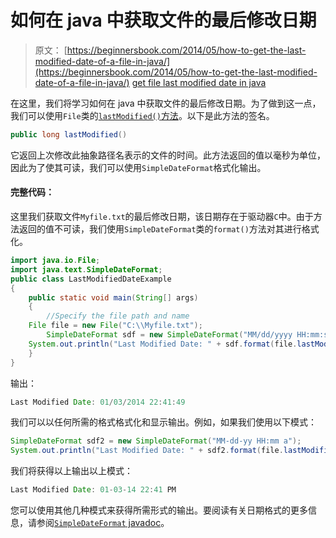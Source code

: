 # 如何在 java 中获取文件的最后修改日期

> 原文： [https://beginnersbook.com/2014/05/how-to-get-the-last-modified-date-of-a-file-in-java/](https://beginnersbook.com/2014/05/how-to-get-the-last-modified-date-of-a-file-in-java/)
> [get file last modified date in java](https://www.flowerbrackets.com/how-to-get-file-last-modified-date-in-java/)

在这里，我们将学习如何在 java 中获取文件的最后修改日期。为了做到这一点，我们可以使用`File`类的[`lastModified()`方法](https://docs.oracle.com/javase/6/docs/api/java/io/File.html#lastModified())。以下是此方法的签名。

```java
public long lastModified()
```

它返回上次修改此抽象路径名表示的文件的时间。此方法返回的值以毫秒为单位，因此为了使其可读，我们可以使用`SimpleDateFormat`格式化输出。

#### 完整代码：

这里我们获取文件`Myfile.txt`的最后修改日期，该日期存在于驱动器`C`中。由于方法返回的值不可读，我们使用`SimpleDateFormat`类的`format()`方法对其进行格式化。

```java
import java.io.File;
import java.text.SimpleDateFormat;
public class LastModifiedDateExample
{
    public static void main(String[] args)
    {	
        //Specify the file path and name
	File file = new File("C:\\Myfile.txt");
        SimpleDateFormat sdf = new SimpleDateFormat("MM/dd/yyyy HH:mm:ss");
	System.out.println("Last Modified Date: " + sdf.format(file.lastModified()));
    }
}
```

输出：

```java
Last Modified Date: 01/03/2014 22:41:49
```

我们可以以任何所需的格式格式化和显示输出。例如，如果我们使用以下模式：

```java
SimpleDateFormat sdf2 = new SimpleDateFormat("MM-dd-yy HH:mm a");
System.out.println("Last Modified Date: " + sdf2.format(file.lastModified()));
```

我们将获得以上输出以上模式：

```java
Last Modified Date: 01-03-14 22:41 PM
```

您可以使用其他几种模式来获得所需形式的输出。要阅读有关日期格式的更多信息，请参阅[`SimpleDateFormat` javadoc](https://docs.oracle.com/javase/6/docs/api/java/text/SimpleDateFormat.html)。
